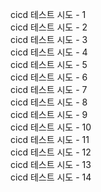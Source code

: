 cicd 테스트 시도 - 1<br>
cicd 테스트 시도 - 2<br>
cicd 테스트 시도 - 3<br>
cicd 테스트 시도 - 4<br>
cicd 테스트 시도 - 5<br>
cicd 테스트 시도 - 6<br>
cicd 테스트 시도 - 7<br>
cicd 테스트 시도 - 8<br>
cicd 테스트 시도 - 9<br>
cicd 테스트 시도 - 10<br>
cicd 테스트 시도 - 11<br>
cicd 테스트 시도 - 12<br>
cicd 테스트 시도 - 13<br>
cicd 테스트 시도 - 14<br>
